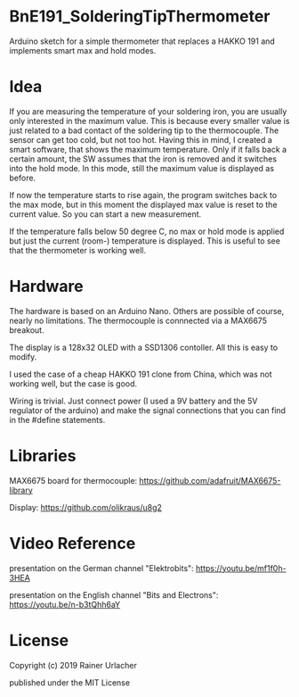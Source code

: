 # BnE191_SolderingTipThermometer
Arduino sketch for a simple thermometer that replaces a HAKKO 191 and implements smart max and hold modes.

# Idea
If you are measuring the temperature of your soldering iron, you are usually only interested
in the maximum value. This is because every smaller value is just related to a bad contact
of the soldering tip to the thermocouple. The sensor can get too cold, but not too hot.
Having this in mind, I created a smart software, that shows the maximum temperature. Only if
it falls back a certain amount, the SW assumes that the iron is removed and it switches into the
hold mode. In this mode, still the maximum value is displayed as before.

If now the temperature starts to rise again, the program switches back to the max mode, but
in this moment the displayed max value is reset to the current value. So you can start a new
measurement.

If the temperature falls below 50 degree C, no max or hold mode is applied but just the current
(room-) temperature is displayed. This is useful to see that the thermometer is working well.

# Hardware
The hardware is based on an Arduino Nano. Others are possible of course, nearly no limitations.
The thermocouple is connnected via a MAX6675 breakout.

The display is a 128x32 OLED with a SSD1306 contoller. All this is easy to modify.

I used the case of a cheap HAKKO 191 clone from China, which was not working well, but the case
is good.

Wiring is trivial. Just connect power (I used a 9V battery and the 5V regulator of the arduino)
and make the signal connections that you can find in the #define statements.

# Libraries
MAX6675 board for thermocouple: https://github.com/adafruit/MAX6675-library

Display: https://github.com/olikraus/u8g2

# Video Reference
presentation on the German channel "Elektrobits": https://youtu.be/mf1f0h-3HEA

presentation on the English channel "Bits and Electrons": https://youtu.be/n-b3tQhh6aY

# License
Copyright (c) 2019 Rainer Urlacher

published under the MIT License
